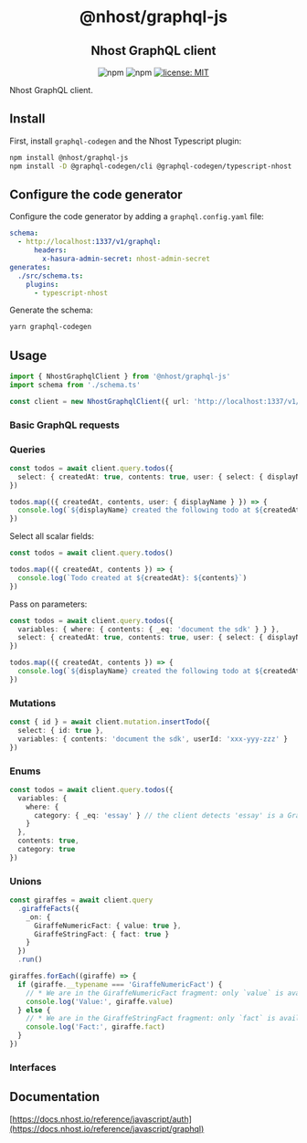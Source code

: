 <h1 align="center">@nhost/graphql-js</h1>
<h2 align="center">Nhost GraphQL client</h2>

<p align="center">
  <img alt="npm" src="https://img.shields.io/npm/v/@nhost/graphql-js">
  <img alt="npm" src="https://img.shields.io/npm/dm/@nhost/graphql-js">
  <a href="LICENSE">
    <img src="https://img.shields.io/badge/license-MIT-yellow.svg" alt="license: MIT" />
  </a>
</p>

Nhost GraphQL client.

## Install

First, install `graphql-codegen` and the Nhost Typescript plugin:

```sh
npm install @nhost/graphql-js
npm install -D @graphql-codegen/cli @graphql-codegen/typescript-nhost
```

## Configure the code generator

Configure the code generator by adding a `graphql.config.yaml` file:

```yaml filename="graphql.config.yaml"
schema:
  - http://localhost:1337/v1/graphql:
      headers:
        x-hasura-admin-secret: nhost-admin-secret
generates:
  ./src/schema.ts:
    plugins:
      - typescript-nhost
```

Generate the schema:

```sh
yarn graphql-codegen
```

## Usage

```ts filename="./src/main.ts"
import { NhostGraphqlClient } from '@nhost/graphql-js'
import schema from './schema.ts'

const client = new NhostGraphqlClient({ url: 'http://localhost:1337/v1/graphql', schema })
```

### Basic GraphQL requests

### Queries

```ts
const todos = await client.query.todos({
  select: { createdAt: true, contents: true, user: { select: { displayName: true } } }
})

todos.map(({ createdAt, contents, user: { displayName } }) => {
  console.log(`${displayName} created the following todo at ${createdAt}: ${contents}`)
})
```

Select all scalar fields:

```ts
const todos = await client.query.todos()

todos.map(({ createdAt, contents }) => {
  console.log(`Todo created at ${createdAt}: ${contents}`)
})
```

Pass on parameters:

```ts
const todos = await client.query.todos({
  variables: { where: { contents: { _eq: 'document the sdk' } } },
  select: { createdAt: true, contents: true, user: { select: { displayName: true } } }
})

todos.map(({ createdAt, contents }) => {
  console.log(`${displayName} created the following todo at ${createdAt}: ${contents}`)
})
```

### Mutations

```ts
const { id } = await client.mutation.insertTodo({
  select: { id: true },
  variables: { contents: 'document the sdk', userId: 'xxx-yyy-zzz' }
})
```

### Enums

```ts
const todos = await client.query.todos({
  variables: {
    where: {
      category: { _eq: 'essay' } // the client detects 'essay' is a GraphQL enum value
    }
  },
  contents: true,
  category: true
})
```

### Unions

```ts
const giraffes = await client.query
  .giraffeFacts({
    _on: {
      GiraffeNumericFact: { value: true },
      GiraffeStringFact: { fact: true }
    }
  })
  .run()

giraffes.forEach((giraffe) => {
  if (giraffe.__typename === 'GiraffeNumericFact') {
    // * We are in the GiraffeNumericFact fragment: only `value` is available
    console.log('Value:', giraffe.value)
  } else {
    // * We are in the GiraffeStringFact fragment: only `fact` is available
    console.log('Fact:', giraffe.fact)
  }
})
```

### Interfaces

## Documentation

[https://docs.nhost.io/reference/javascript/auth](https://docs.nhost.io/reference/javascript/graphql)
